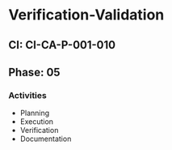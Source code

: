 # Verification-Validation

## CI: CI-CA-P-001-010
## Phase: 05

### Activities
- Planning
- Execution
- Verification
- Documentation
